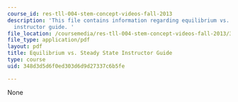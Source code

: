 ```yaml
---
course_id: res-tll-004-stem-concept-videos-fall-2013
description: 'This file contains information regarding equilibrium vs. steady state
  instructor guide. '
file_location: /coursemedia/res-tll-004-stem-concept-videos-fall-2013/348d3d5d6f0ed303d6d9d27337c6b5fe_MITRES_TLL-004F13_EquGuide.pdf
file_type: application/pdf
layout: pdf
title: Equilibrium vs. Steady State Instructor Guide
type: course
uid: 348d3d5d6f0ed303d6d9d27337c6b5fe

---
```

None